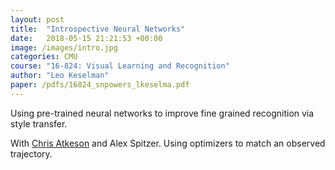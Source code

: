 ```yaml
---
layout: post
title:  "Introspective Neural Networks"
date:   2018-05-15 21:21:53 +00:00
image: /images/intro.jpg
categories: CMU
course: "16-824: Visual Learning and Recognition"
author: "Leo Keselman"
paper: /pdfs/16824_snpowers_lkeselma.pdf
---
```

Using pre-trained neural networks to improve fine grained recognition via style transfer. 

With [Chris Atkeson](http://www.cs.cmu.edu/~cga/) and Alex Spitzer. Using optimizers to match an observed trajectory.
